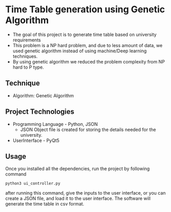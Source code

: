 # Time Table generation using Genetic Algorithm

- The goal of this project is to generate time table based on university requirements
- This problem is a NP hard problem, and due to less amount of data, we used genetic algorithm instead of using machine/Deep learning techniques.
- By using genetic algorithm we reduced the problem complexity from NP hard to P type.



## Technique
- Algorithm: Genetic Algorithm

## Project Technologies
- Programming Language - Python, JSON 
  * JSON Object file is created for storing the details needed for the university.
- UserInterface - PyQt5
## Usage
Once you installed all the dependencies, run the project by following command 
```
python3 ui_controller.py
```
after running this command, give the inputs to the user interface, or you can create a JSON file, and load it to the user interface.
The software will generate the time table in csv format.
